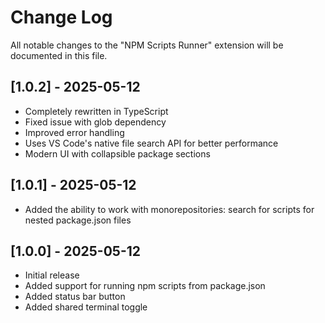 # Change Log

All notable changes to the "NPM Scripts Runner" extension will be documented in this file.

## [1.0.2] - 2025-05-12

- Completely rewritten in TypeScript
- Fixed issue with glob dependency
- Improved error handling
- Uses VS Code's native file search API for better performance
- Modern UI with collapsible package sections

## [1.0.1] - 2025-05-12

- Added the ability to work with monorepositories: search for scripts for nested package.json files

## [1.0.0] - 2025-05-12

- Initial release
- Added support for running npm scripts from package.json
- Added status bar button
- Added shared terminal toggle
